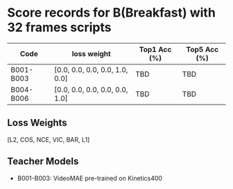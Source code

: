 # Score records for B(Breakfast) with 32 frames scripts

| Code | loss weight | Top1 Acc (%) | Top5 Acc (%) |
|------|-------------|---------------|---------------|
| B001-B003 | [0.0, 0.0, 0.0, 0.0, 1.0, 0.0] | TBD | TBD |
| B004-B006 | [0.0, 0.0, 0.0, 0.0, 0.0, 1.0] | TBD | TBD |

## Loss Weights

[L2, COS, NCE, VIC, BAR, L1]

## Teacher Models

- B001-B003: VideoMAE pre-trained on Kinetics400